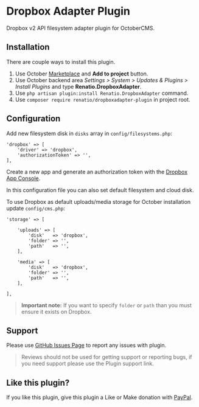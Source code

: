 # Dropbox Adapter Plugin

Dropbox v2 API filesystem adapter plugin for OctoberCMS.

## Installation

There are couple ways to install this plugin.

1. Use October [Marketplace](http://octobercms.com/help/site/marketplace) and __Add to project__ button.
2. Use October backend area *Settings > System > Updates & Plugins > Install Plugins* and type __Renatio.DropboxAdapter__.
3. Use `php artisan plugin:install Renatio.DropboxAdapter` command.
4. Use `composer require renatio/dropboxadapter-plugin` in project root.

## Configuration

Add new filesystem disk in `disks` array in `config/filesystems.php`:

```
'dropbox' => [
    'driver' => 'dropbox',
    'authorizationToken' => '',
],
```

Create a new app and generate an authorization token with the [Dropbox App Console](https://www.dropbox.com/developers/apps).

In this configuration file you can also set default filesystem and cloud disk.

To use Dropbox as default uploads/media storage for October installation update `config/cms.php`:

```
'storage' => [

    'uploads' => [
        'disk'   => 'dropbox',
        'folder' => '',
        'path'   => '',
    ],

    'media' => [
        'disk'   => 'dropbox',
        'folder' => '',
        'path'   => '',
    ],

],
```

> **Important note:** If you want to specify `folder` or `path` than you must ensure it exists on Dropbox.

## Support

Please use [GitHub Issues Page](https://github.com/mplodowski/dropboxadapter-plugin/issues) to report any issues with plugin.

> Reviews should not be used for getting support or reporting bugs, if you need support please use the Plugin support link.

## Like this plugin?

If you like this plugin, give this plugin a Like or Make donation with [PayPal](https://www.paypal.me/mplodowski).
